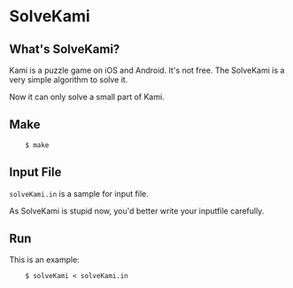 # SolveKami

## What's SolveKami?

Kami is a puzzle game on iOS and Android. It's not free. The SolveKami is a very simple algorithm to solve it.

Now it can only solve a small part of Kami.


## Make

```shell
    $ make
````

		
## Input File


```solveKami.in``` is a sample for input file.

As SolveKami is stupid now, you'd better write your inputfile carefully.


## Run

This is an example:

```shell
    $ solveKami < solveKami.in
```